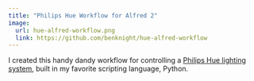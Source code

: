 ```yaml
---
title: "Philips Hue Workflow for Alfred 2"
image:
  url: hue-alfred-workflow.png
  link: https://github.com/benknight/hue-alfred-workflow
---
```


I created this handy dandy workflow for controlling a [Philips Hue lighting system][1],
built in my favorite scripting language, Python.

[1]: http://www2.meethue.com/en-us/